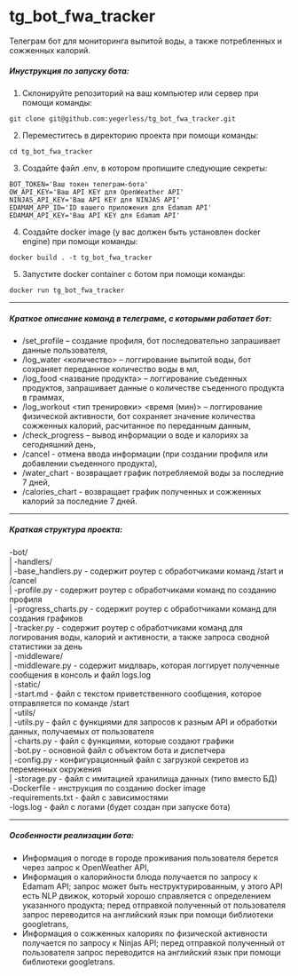 # tg_bot_fwa_tracker  
Телеграм бот для мониторинга выпитой воды, а также потребленных и сожженных калорий.  
  
##### Инуструкция по запуску бота:  
1. Склонируйте репозиторий на ваш компьютер или сервер при помощи команды:  
``` shell  
git clone git@github.com:yegerless/tg_bot_fwa_tracker.git  
```  
2. Переместитесь в директорию проекта при помощи команды:  
``` shell  
cd tg_bot_fwa_tracker  
```  
3. Создайте файл .env, в котором пропишите следующие секреты:  
``` shell  
BOT_TOKEN='Ваш токен телеграм-бота' 
OW_API_KEY='Ваш API KEY для OpenWeather API'  
NINJAS_API_KEY='Ваш API KEY для NINJAS API'  
EDAMAM_APP_ID='ID вашего приложения для Edamam API'  
EDAMAM_API_KEY='Ваш API KEY для Edamam API'  
```  
4. Создайте docker image (у вас должен быть установлен docker engine) при помощи команды:  
``` shell  
docker build . -t tg_bot_fwa_tracker  
```  
5. Запустите docker container с ботом при помощи команды:  
``` shell  
docker run tg_bot_fwa_tracker  
```  
  
---  
##### Краткое описание команд в телеграме, с которыми работает бот:  
- /set_profile – создание профиля, бот последовательно запрашивает данные пользователя,  
- /log_water <количество> – логгирование выпитой воды, бот сохраняет переданное количество воды в мл,  
- /log_food <название продукта> – логгирование съеденных продуктов, запрашивает данные о количестве съеденного продукта в граммах,  
- /log_workout <тип тренировки> <время (мин)> – логгирование физической активности, бот сохраняет значение количества сожженных калорий, расчитанное по переданным данным,  
- /check_progress – вывод информации о воде и калориях за сегодняшний день,  
- /cancel - отмена ввода информации (при создании профиля или добавлении съеденного продукта),  
- /water_chart - возвращает график потребляемой воды за последние 7 дней,  
- /calories_chart - возвращает график полученных и сожженных калорий за последние 7 дней.  
  
---  
##### Краткая структура проекта:
-bot/  
  | -handlers/  
    | -base_handlers.py - содержит роутер с обработчиками команд /start и /cancel  
    | -profile.py - содержит роутер с обработчиками команд по созданию профиля  
    | -progress_charts.py - содержит роутер с обработчиками команд для создания графиков  
    | -tracker.py - содержит роутер с обработчиками команд для логирования воды, калорий и активности, а также запроса сводной статистики за день  
  | -middleware/  
    | -middleware.py - содержит мидлварь, которая логгирует полученные сообщения в консоль и файл logs.log  
  | -static/  
    | -start.md - файл с текстом приветственного сообщения, которое отправляется по команде /start  
  | -utils/  
    | -utils.py - файл с функциями для запросов к разным API и обработки данных, получаемых от пользователя  
    | -charts.py - файл с функциями, которые создают графики  
  | -bot.py - основной файл с объектом бота и диспетчера  
  | -config.py - конфигурационный файл с загрузкой секретов из переменных окружения  
  | -storage.py - файл с имитацией хранилища данных (типо вместо БД)  
-Dockerfile - инструкция по созданию docker image  
-requirements.txt - файл с зависимостями  
-logs.log - файл с логами (будет создан при запуске бота)  
  
---  
##### Особенности реализации бота:  
- Информация о погоде в городе проживания пользователя берется через запрос к OpenWeather API,  
- Информация о калорийности блюда получается по запросу к Edamam API; запрос может быть неструктурированным, у этого API есть NLP движок, который хорошо справляется с определением указанного продукта; перед отправкой полученный от пользователя запрос переводится на английский язык при помощи библиотеки googletrans,  
- Информация о сожженных калориях по физической активности получается по запросу к Ninjas API; перед отправкой полученный от пользователя запрос переводится на английский язык при помощи библиотеки googletrans.  
